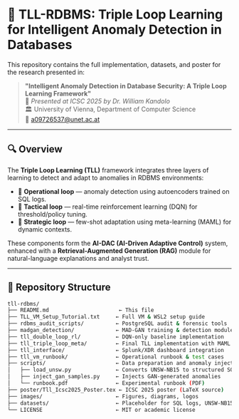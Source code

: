 # 🧠 TLL-RDBMS: Triple Loop Learning for Intelligent Anomaly Detection in Databases

This repository contains the full implementation, datasets, and poster for the research presented in:

> **"Intelligent Anomaly Detection in Database Security: A Triple Loop Learning Framework"**  
> 📍 *Presented at ICSC 2025 by Dr. William Kandolo*  
> 🏛 University of Vienna, Department of Computer Science  
> 📧 a09726537@unet.ac.at

---

## 🔍 Overview

The **Triple Loop Learning (TLL)** framework integrates three layers of learning to detect and adapt to anomalies in RDBMS environments:

- 🔁 **Operational loop** — anomaly detection using autoencoders trained on SQL logs.
- 🧠 **Tactical loop** — real-time reinforcement learning (DQN) for threshold/policy tuning.
- 🎯 **Strategic loop** — few-shot adaptation using meta-learning (MAML) for dynamic contexts.

These components form the **AI-DAC (AI-Driven Adaptive Control)** system, enhanced with a **Retrieval-Augmented Generation (RAG)** module for natural-language explanations and analyst trust.

---

## 📁 Repository Structure

```bash
tll-rdbms/
├── README.md                      ← This file
├── TLL_VM_Setup_Tutorial.txt     ← Full VM & WSL2 setup guide
├── rdbms_audit_scripts/          ← PostgreSQL audit & forensic tools
├── madgan_detection/             ← MAD-GAN training & detection module
├── tll_double_loop_rl/           ← DQN-only baseline implementation
├── tll_triple_loop_meta/         ← Final TLL implementation with MAML
├── tll_interface/                ← Splunk/XDR dashboard integration
├── tll_vm_runbook/               ← Operational runbook & test cases
├── scripts/                      ← Data preparation and anomaly injection tools
│   ├── load_unsw.py              ← Converts UNSW-NB15 to structured SQL logs
│   ├── inject_gan_samples.py     ← Injects GAN-generated anomalies
│   └── runbook.pdf               ← Experimental runbook (PDF)
├── poster/Tll_Icsc2025_Poster.tex ← ICSC 2025 poster (LaTeX source)
├── images/                       ← Figures, diagrams, logos
├── datasets/                     ← Placeholder for SQL logs, UNSW-NB15, MAD-GAN samples
└── LICENSE                       ← MIT or academic license
